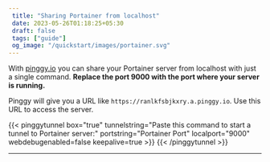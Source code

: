 ```yaml
---
 title: "Sharing Portainer from localhost" 
 date: 2023-05-26T01:18:25+05:30 
 draft: false 
 tags: ["guide"]
 og_image: "/quickstart/images/portainer.svg"
---
```


With [pinggy.io](https://pinggy.io) you can share your Portainer server from localhost with just a single command. **Replace the port 9000 with the port where your server is running.**

Pinggy will give you a URL like `https://ranlkfsbjkxry.a.pinggy.io`. Use this URL to access the server.

{{< pinggytunnel box="true" tunnelstring="Paste this command to start a tunnel to Portainer server:" portstring="Portainer Port" localport="9000" webdebugenabled=false keepalive=true >}}
{{< /pinggytunnel >}}

<hr>
